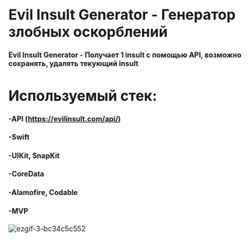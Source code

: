 # Evil Insult Generator - Генератор злобных оскорблений
#### Evil Insult Generator - Получает 1 insult с помощью API, возможно сохранять, удалять текующий insult

# Используемый стек:
#### -API (https://evilinsult.com/api/)
#### -Swift
#### -UIKit, SnapKit
#### -CoreData
#### -Alamofire, Codable
#### -MVP


![ezgif-3-bc34c5c552](https://user-images.githubusercontent.com/94623317/169448609-80ec7836-dc1c-4551-b69f-976ab295f7fc.gif)

